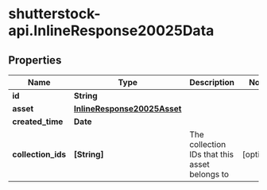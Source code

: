 # shutterstock-api.InlineResponse20025Data

## Properties
Name | Type | Description | Notes
------------ | ------------- | ------------- | -------------
**id** | **String** |  | 
**asset** | [**InlineResponse20025Asset**](InlineResponse20025Asset.md) |  | 
**created_time** | **Date** |  | 
**collection_ids** | **[String]** | The collection IDs that this asset belongs to | [optional] 


